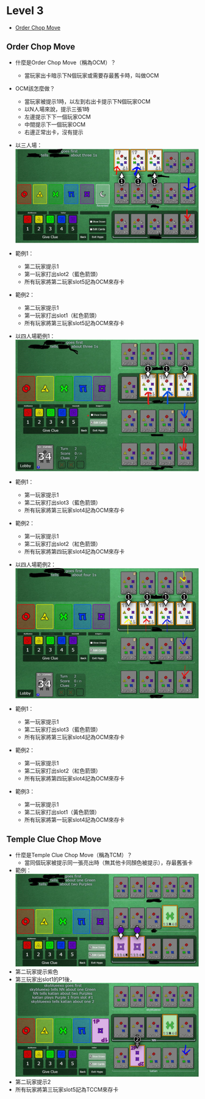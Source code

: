 # Level 3
* [Order Chop Move](https://github.com/skyblueexo/gsguide/blob/main/Hanabi/LEVEL/LEVEL3.md#order-chop-move)

## Order Chop Move
* 什麼是Order Chop Move（稱為OCM）？
  * 當玩家出卡暗示下N個玩家或需要存最舊卡時，叫做OCM
* OCM該怎麼做？
  * 當玩家被提示1時，以左到右出卡提示下N個玩家OCM
  * 以N人場來說，提示三張1時
  * 左邊提示下下一個玩家OCM
  * 中間提示下一個玩家OCM
  * 右邊正常出卡，沒有提示
  
* 以三人場：
![image](https://github.com/skyblueexo/gsguide/blob/main/hanabiphoto/ocm.JPG?raw=true)
* 範例1：
  * 第二玩家提示1
  * 第一玩家打出slot2（藍色箭頭）
  * 所有玩家將第二玩家slot5記為OCM來存卡
* 範例2：
  * 第二玩家提示1
  * 第一玩家打出slot1（紅色箭頭）
  * 所有玩家將第三玩家slot5記為OCM來存卡
 
 * 以四人場範例1：
 ![image](https://github.com/skyblueexo/gsguide/blob/main/hanabiphoto/ocm%204P.JPG?raw=true)
* 範例1：
  * 第一玩家提示1
  * 第二玩家打出slot3（藍色箭頭）
  * 所有玩家將第三玩家slot4記為OCM來存卡
* 範例2：
  * 第一玩家提示1
  * 第二玩家打出slot2（紅色箭頭）
  * 所有玩家將第四玩家slot4記為OCM來存卡

* 以四人場範例2：
![image](https://github.com/skyblueexo/gsguide/blob/main/hanabiphoto/ocm%204P%20ex2.JPG?raw=true)
* 範例1：
  * 第一玩家提示1
  * 第二玩家打出slot3（藍色箭頭）
  * 所有玩家將第三玩家slot4記為OCM來存卡
* 範例2：
  * 第一玩家提示1
  * 第二玩家打出slot2（紅色箭頭）
  * 所有玩家將第四玩家slot4記為OCM來存卡
* 範例3：
  * 第一玩家提示1
  * 第二玩家打出slot1（黃色箭頭）
  * 所有玩家將第一玩家slot4記為OCM來存卡

## Temple Clue Chop Move
* 什麼是Temple Clue Chop Move（稱為TCM）？
  * 當同個玩家被提示同一張亮出時（無其他卡同顏色被提示），存最舊張卡
* 範例：
![image](https://github.com/skyblueexo/gsguide/blob/main/hanabiphoto/TCM.JPG?raw=true)
* 第二玩家提示紫色
* 第三玩家出slot1的P1後，
![image](https://github.com/skyblueexo/gsguide/blob/main/hanabiphoto/TCM2.JPG?raw=true)
* 第二玩家提示2
* 所有玩家將第三玩家slot5記為TCCM來存卡

